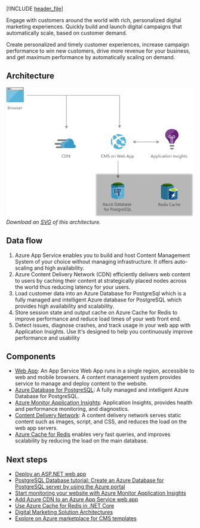 


[!INCLUDE [header_file](../../../includes/sol-idea-header.md)]

Engage with customers around the world with rich, personalized digital marketing experiences. Quickly build and launch digital campaigns that automatically scale, based on customer demand.  

Create personalized and timely customer experiences, increase campaign performance to win new customers, drive more revenue for your business, and get maximum performance by automatically scaling on demand.

## Architecture

![Architecture Diagram](../media/digital-marketing-using-azure-database-for-postgresql.png)
*Download an [SVG](../media/digital-marketing-using-azure-database-for-postgresql.svg) of this architecture.*

## Data flow

1. Azure App Service enables you to build and host Content Management System of your choice without managing infrastructure. It offers auto-scaling and high availability.
2. Azure Content Delivery Network (CDN) efficiently delivers web content to users by caching their content at strategically placed nodes across the world thus reducing latency for your users.
3. Load customer data into an Azure Database for PostgreSql which is a fully managed and intelligent Azure database for PostgreSQL which provides high availability and scalability. 
4. Store session state and output cache on Azure Cache for Redis to improve performance and reduce load times of your web front end.
5. Detect issues, diagnose crashes, and track usage in your web app with Application Insights. Use It's designed to help you continuously improve performance and usability

## Components

* [Web App](https://azure.microsoft.com/services/app-service/web): An App Service Web App runs in a single region, accessible to web and mobile browsers. A content management system provides service to manage and deploy content to the website.
* [Azure Database for PostgreSQL](https://azure.microsoft.com/services/postgresql): A fully managed and intelligent Azure Database for PostgreSQL.
* [Azure Monitor Application Insights](https://azure.microsoft.com/services/monitor): Application Insights, provides health and performance monitoring, and diagnostics.
* [Content Delivery Network](https://azure.microsoft.com/services/cdn): A content delivery network serves static content such as images, script, and CSS, and reduces the load on the web app servers.
* [Azure Cache for Redis](https://azure.microsoft.com/services/cache) enables very fast queries, and improves scalability by reducing the load on the main database.

## Next steps

* [Deploy an ASP.NET web app](azure/app-service/quickstart-dotnetcore)
* [PostgreSQL Database tutorial: Create an Azure Database for PostgreSQL server by using the Azure portal](/azure/postgresql/quickstart-create-server-database-portal)
* [Start monitoring your website with Azure Monitor Application Insights](/azure/azure-monitor/app/website-monitoring)
* [Add Azure CDN to an Azure App Service web app](/azure/cdn/cdn-add-to-web-app)
* [Use Azure Cache for Redis in .NET Core](/azure/azure-cache-for-redis/cache-dotnet-core-quickstart)
* [Digital Marketing Solution Architectures](https://azure.microsoft.com/solutions/digital-marketing/)
* [Explore on Azure marketplace for CMS templates](https://azuremarketplace.microsoft.com/marketplace/apps/category/web?page=1&subcategories=blogs-cmss)

